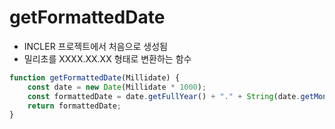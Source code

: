# getFormattedDate
* INCLER 프로젝트에서 처음으로 생성됨
* 밀리초를 XXXX.XX.XX 형태로 변환하는 함수

```Javascript
function getFormattedDate(Millidate) {
    const date = new Date(Millidate * 1000);
    const formattedDate = date.getFullYear() + "." + String(date.getMonth() + 1).padStart(2, "0") + "." + String(date.getDate()).padStart(2, "0");
    return formattedDate;
}
```